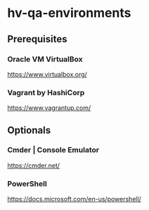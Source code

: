 # hv-qa-environments

## Prerequisites

### Oracle VM VirtualBox
https://www.virtualbox.org/

### Vagrant by HashiCorp
https://www.vagrantup.com/

## Optionals

### Cmder | Console Emulator
https://cmder.net/

### PowerShell
https://docs.microsoft.com/en-us/powershell/
